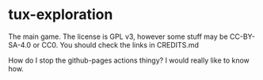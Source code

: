 # tux-exploration
The main game.
The license is GPL v3, however some stuff may be CC-BY-SA-4.0 or CC0. You should check the links in CREDITS.md

How do I stop the github-pages actions thingy? I would really like to know how.

